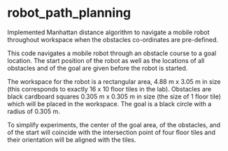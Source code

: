 # robot_path_planning
Implemented Manhattan distance algorithm to navigate a mobile robot throughout workspace when the obstacles co-ordinates are pre-defined.

This code navigates a mobile robot through an obstacle course to a goal location. The start position of the robot as well as the locations of all obstacles and of the goal are
given before the robot is started.

The workspace for the robot is a rectangular area, 4.88 m x 3.05 m in size (this corresponds to exactly 16 x 10 floor tiles in the lab). 
Obstacles are black cardboard squares 0.305 m x 0.305 m in size (the size of 1 floor tile) which will be placed in the workspace. The goal is a black circle with a radius of
0.305 m. 

To simplify experiments, the center of the goal area, of the obstacles, and of the start will coincide with the intersection point of four floor tiles and their orientation will be aligned with the tiles.

